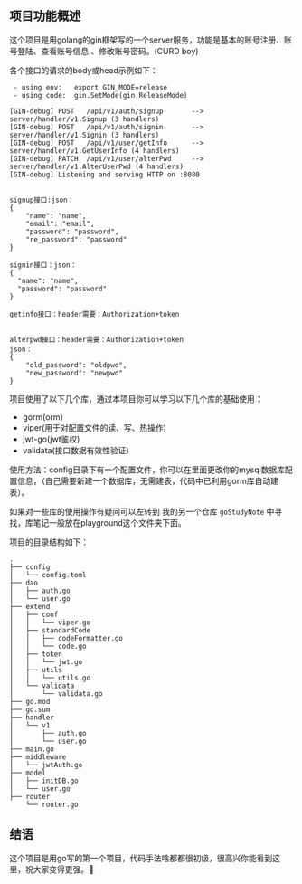 ## 项目功能概述
这个项目是用golang的gin框架写的一个server服务，功能是基本的账号注册、账号登陆、查看账号信息
、修改账号密码。(CURD boy) 

各个接口的请求的body或head示例如下：
```
 - using env:   export GIN_MODE=release
 - using code:  gin.SetMode(gin.ReleaseMode)

[GIN-debug] POST   /api/v1/auth/signup       --> server/handler/v1.Signup (3 handlers)
[GIN-debug] POST   /api/v1/auth/signin       --> server/handler/v1.Signin (3 handlers)
[GIN-debug] POST   /api/v1/user/getInfo      --> server/handler/v1.GetUserInfo (4 handlers)
[GIN-debug] PATCH  /api/v1/user/alterPwd     --> server/handler/v1.AlterUserPwd (4 handlers)
[GIN-debug] Listening and serving HTTP on :8080


signup接口:json：
{
    "name": "name",
    "email": "email",
    "password": "password",
    "re_password": "password"
}

signin接口：json：
{
  "name": "name",
  "password": "password"
}

getinfo接口：header需要：Authorization+token


alterpwd接口：header需要：Authorization+token
json：
{
    "old_password": "oldpwd",
    "new_password": "newpwd"
}
```

项目使用了以下几个库，通过本项目你可以学习以下几个库的基础使用：

* gorm(orm)
* viper(用于对配置文件的读、写、热操作)
* jwt-go(jwt鉴权)
* validata(接口数据有效性验证)

使用方法：config目录下有一个配置文件，你可以在里面更改你的mysql数据库配置信息，（自己需要新建一个数据库，无需建表，代码中已利用gorm库自动建表）。

如果对一些库的使用操作有疑问可以左转到 我的另一个仓库 `goStudyNote` 中寻找，库笔记一般放在playground这个文件夹下面。

项目的目录结构如下：

```
.
├── config
│   └── config.toml
├── dao
│   ├── auth.go
│   └── user.go
├── extend
│   ├── conf
│   │   └── viper.go
│   ├── standardCode
│   │   ├── codeFormatter.go
│   │   └── code.go
│   ├── token
│   │   └── jwt.go
│   ├── utils
│   │   └── utils.go
│   └── validata
│       └── validata.go
├── go.mod
├── go.sum
├── handler
│   └── v1
│       ├── auth.go
│       └── user.go
├── main.go
├── middleware
│   └── jwtAuth.go
├── model
│   ├── initDB.go
│   └── user.go
├── router
    └── router.go
```

## 结语
这个项目是用go写的第一个项目，代码手法啥都都很初级，很高兴你能看到这里，祝大家变得更强。🤞
